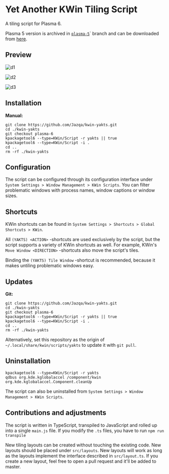 # Yet Another KWin Tiling Script

A tiling script for Plasma 6.

Plasma 5 version is archived in [`plasma-5`](https://github.com/Jazqa/kwin-quarter-tiling/tree/plasma-5)` branch and can be downloaded from [here](https://github.com/Jazqa/kwin-quarter-tiling/releases).

## Preview

![d1](https://i.imgur.com/mjlK2s9.gif)

![d2](https://i.imgur.com/xsuEXhw.gif)

![d3](https://i.imgur.com/7rN8hg2.gif)

## Installation

**Manual:**

    git clone https://github.com/Jazqa/kwin-yakts.git
    cd ./kwin-yakts
    git checkout plasma-6
    kpackagetool6 --type=KWin/Script -r yakts || true
    kpackagetool6 --type=KWin/Script -i .
    cd ..
    rm -rf ./kwin-yakts

## Configuration

The script can be configured through its configuration interface under `System Settings > Window Management > KWin Scripts`. You can filter problematic windows with process names, window captions or window sizes.

## Shortcuts

KWin shortcuts can be found in `System Settings > Shortcuts > Global Shortcuts > KWin`.

All `(YAKTS) <ACTION>` -shortcuts are used exclusively by the script, but the script supports a variety of KWin shortcuts as well. For example, KWin's `Move Window <DIRECTION>` -shortcuts also move the script's tiles.

Binding the `(YAKTS) Tile Window` -shortcut is recommended, because it makes untiling problematic windows easy.

## Updates

**Git:**

    git clone https://github.com/Jazqa/kwin-yakts.git
    cd ./kwin-yakts
    git checkout plasma-6
    kpackagetool6 --type=KWin/Script -r yakts || true
    kpackagetool6 --type=KWin/Script -i .
    cd ..
    rm -rf ./kwin-yakts

Alternatively, set this repository as the origin of `~/.local/share/kwin/scripts/yakts` to update it with `git pull`.

## Uninstallation

    kpackagetool6 --type=KWin/Script -r yakts
    qdbus org.kde.kglobalaccel /component/kwin org.kde.kglobalaccel.Component.cleanUp

The script can also be uninstalled from `System Settings > Window Management > KWin Scripts`.

## Contributions and adjustments

The script is written in TypeScript, transpiled to JavaScript and rolled up into a single `main.js` file. If you modify the `.ts` files, you have to run `npm run transpile`

New tiling layouts can be created without touching the existing code. New layouts should be placed under `src/layouts`. New layouts will work as long as the layouts implement the interface described in `src/layout.ts`. If you create a new layout, feel free to open a pull request and it'll be added to master.
